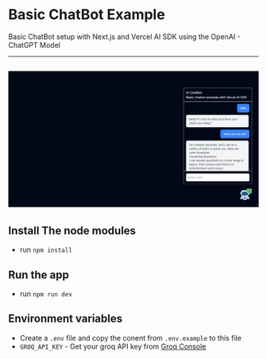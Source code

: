 # Basic ChatBot Example

Basic ChatBot setup with Next.js and Vercel AI SDK using the OpenAI - ChatGPT Model

---

## ![chatbot basic example](./public/chatbot-basic-example.png)

## Install The node modules

- run `npm install`

## Run the app

- run `npm run dev`

## Environment variables

- Create a `.env` file and copy the conent from `.env.example` to this file
- `GROQ_API_KEY` - Get your groq API key from [Groq Console](https://console.groq.com/)
